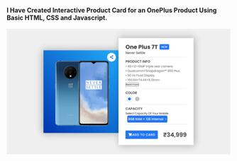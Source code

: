 <b>I Have Created Interactive Product Card for an OnePlus Product Using Basic HTML, CSS and Javascript.</b><br><br>
<img src="https://github.com/mahir255/Interactive-Product-Card-Using-Basic-Web-Dev/blob/main/Product-card.png">
